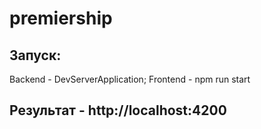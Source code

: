 # premiership
## Запуск:
Backend - DevServerApplication; Frontend - npm run start
## Результат - http://localhost:4200
